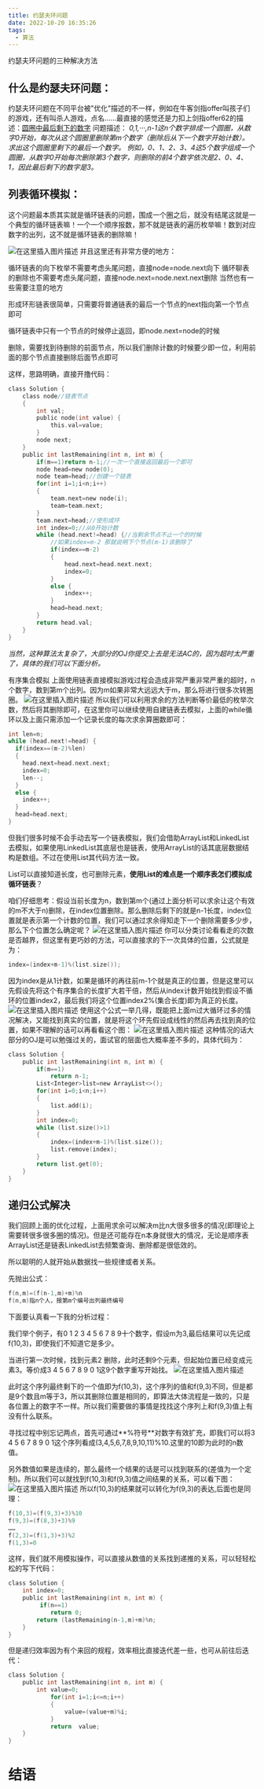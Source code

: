 ```yaml
---
title: 约瑟夫环问题
date: 2022-10-20 16:35:26
tags:
  - 算法
---
```

约瑟夫环问题的三种解决方法
<!-- more -->
## 什么是约瑟夫环问题：
约瑟夫环问题在不同平台被"优化"描述的不一样，例如在牛客剑指offer叫孩子们的游戏，还有叫杀人游戏，点名……最直接的感觉还是力扣上剑指offer62的描述：[圆圈中最后剩下的数字](https://leetcode.cn/problems/yuan-quan-zhong-zui-hou-sheng-xia-de-shu-zi-lcof/)
问题描述：
_0,1,···,n-1这n个数字排成一个圆圈，从数字0开始，每次从这个圆圈里删除第m个数字（删除后从下一个数字开始计数）。求出这个圆圈里剩下的最后一个数字。
例如，0、1、2、3、4这5个数字组成一个圆圈，从数字0开始每次删除第3个数字，则删除的前4个数字依次是2、0、4、1，因此最后剩下的数字是3。_
## 列表循环模拟：
这个问题最本质其实就是循环链表的问题，围成一个圈之后，就没有结尾这就是一个典型的循环链表嘛！一个一个顺序报数，那不就是链表的遍历枚举嘛！数到对应数字的出列，这不就是循环链表的删除嘛！

![在这里插入图片描述](https://img-blog.csdnimg.cn/b2ac040659104763b4dbf006bf0733a6.jpeg#pic_center)
并且这里还有非常方便的地方：

循环链表的向下枚举不需要考虑头尾问题，直接node=node.next向下
循环聊表的删除也不需要考虑头尾问题，直接node.next=node.next.next删除
当然也有一些需要注意的地方

形成环形链表很简单，只需要将普通链表的最后一个节点的next指向第一个节点即可

循环链表中只有一个节点的时候停止返回，即node.next=node的时候

删除，需要找到待删除的前面节点，所以我们删除计数的时候要少即一位，利用前面的那个节点直接删除后面节点即可

这样，思路明确，直接开撸代码：

```c
class Solution {
    class node//链表节点
    {
        int val;
        public node(int value) {
            this.val=value;
        }
        node next;
    }
    public int lastRemaining(int n, int m) {
        if(m==1)return n-1;//一次一个直接返回最后一个即可
        node head=new node(0);
        node team=head;//创建一个链表
        for(int i=1;i<n;i++)
        {
            team.next=new node(i);
            team=team.next;
        }
        team.next=head;//使形成环
        int index=0;//从0开始计数
        while (head.next!=head) {//当剩余节点不止一个的时候
            //如果index=m-2 那就说明下个节点(m-1)该删除了
            if(index==m-2)
            {
                head.next=head.next.next;
                index=0;
            }
            else {
                index++;
            }
            head=head.next;
        }
        return head.val;
    }
}

```
*当然，这种算法太复杂了，大部分的OJ你提交上去是无法AC的，因为超时太严重了，具体的我们可以下面分析。*

有序集合模拟
上面使用链表直接模拟游戏过程会造成非常严重非常严重的超时，n个数字，数到第m个出列。因为m如果非常大远远大于m，那么将进行很多次转圈圈。
![在这里插入图片描述](https://img-blog.csdnimg.cn/791ba2974e314ff789200f4f9cd74a9b.jpeg#pic_center)
所以我们可以利用求余的方法判断等价最低的枚举次数，然后将其删除即可，在这里你可以继续使用自建链表去模拟，上面的while循环以及上面只需添加一个记录长度的每次求余算圈数即可：

```c
int len=n;
while (head.next!=head) {
  if(index==(m-2)%len)
  {
    head.next=head.next.next;
    index=0;
    len--;
  }
  else {
    index++;
  }
  head=head.next;
}

```
但我们很多时候不会手动去写一个链表模拟，我们会借助ArrayList和LinkedList去模拟，如果使用LinkedList其底层也是链表，使用ArrayList的话其底层数据结构是数组。不过在使用List其代码方法一致。

List可以直接知道长度，也可删除元素，**使用List的难点是一个顺序表怎们模拟成循环链表**？

咱们仔细思考：假设当前长度为n，数到第m个(通过上面分析可以求余让这个有效的m不大于n)删除，在index位置删除。那么删除后剩下的就是n-1长度，index位置就是表示第一个计数的位置，我们可以通过求余得知走下一个删除需要多少步，那么下个位置怎么确定呢？
![在这里插入图片描述](https://img-blog.csdnimg.cn/f6138318abf54b05840cd303aa20fdc0.png#pic_center)
你可以分类讨论看看走的次数是否越界，但这里有更巧妙的方法，可以直接求的下一次具体的位置，公式就是为：

```c
index=(index+m-1)%(list.size());
```
因为index是从1计数，如果是循环的再往前m-1个就是真正的位置，但是这里可以先假设先将这个有序集合的长度扩大若干倍，然后从index计数开始找到假设不循环的位置index2，最后我们将这个位置index2%(集合长度)即为真正的长度。
![在这里插入图片描述](https://img-blog.csdnimg.cn/673d28e52163462fa09d9f675ddecf62.png#pic_center)
使用这个公式一举几得，既能把上面m过大循环过多的情况解决，又能找到真实的位置，就是将这个环先假设成线性的然后再去找到真的位置，如果不理解的话可以再看看这个图：
![在这里插入图片描述](https://img-blog.csdnimg.cn/213423c21fa54ef6b1d6e3d19bce7834.png#pic_center)
这种情况的话大部分的OJ是可以勉强过关的，面试官的层面也大概率差不多的，具体代码为：

```c
class Solution {
    public int lastRemaining(int n, int m) {
        if(m==1)
            return n-1;
        List<Integer>list=new ArrayList<>();
        for(int i=0;i<n;i++)
        {
            list.add(i);
        }
        int index=0;
        while (list.size()>1)
        {
            index=(index+m-1)%(list.size());
            list.remove(index);
        }
        return list.get(0);
    }
}

```
## 递归公式解决
我们回顾上面的优化过程，上面用求余可以解决m比n大很多很多的情况(即理论上需要转很多很多圈的情况)。但是还可能存在n本身就很大的情况，无论是顺序表ArrayList还是链表LinkedList去频繁查询、删除都是很低效的。

所以聪明的人就开始从数据找一些规律或者关系。

先抛出公式：

```c
f(n,m)=(f(n-1,m)+m)%n
f(n,m)指n个人，报第m个编号出列最终编号
```
下面要认真看一下我的分析过程：

我们举个例子，有0 1 2 3 4 5 6 7 8 9十个数字，假设m为3,最后结果可以先记成f(10,3)，即使我们不知道它是多少。

当进行第一次时候，找到元素2 删除，此时还剩9个元素，但起始位置已经变成元素3。等价成3 4 5 6 7 8 9 0 1这9个数字重写开始找。
![在这里插入图片描述](https://img-blog.csdnimg.cn/f84f057489844f3d82f7bc45bcb67d62.png#pic_center)

此时这个序列最终剩下的一个值即为f(10,3)，这个序列的值和f(9,3)不同，但是都是9个数且m等于3，所以其删除位置是相同的，即算法大体流程是一致的，只是各位置上的数字不一样。所以我们需要做的事情是找找这个序列上和f(9,3)值上有没有什么联系。

寻找过程中别忘记两点，首先可通过**%符号**对数字有效扩充，即我们可以将3 4 5 6 7 8 9 0 1这个序列看成(3,4,5,6,7,8,9,10,11)%10.这里的10即为此时的n数值。

另外数值如果是连续的，那么最终一个结果的话是可以找到联系的(差值为一个定制)。所以我们可以就找到f(10,3)和f(9,3)值之间结果的关系，可以看下图：
![在这里插入图片描述](https://img-blog.csdnimg.cn/fd5c2d8029aa44849d3f908571635ae0.png#pic_center)
所以f(10,3)的结果就可以转化为f(9,3)的表达,后面也是同理：

```c
f(10,3)=(f(9,3)+3)%10
f(9,3)=(f(8,3)+3)%9
……
f(2,3)=(f(1,3)+3)%2
f(1,3)=0
```
这样，我们就不用模拟操作，可以直接从数值的关系找到递推的关系，可以轻轻松松的写下代码：

```c
class Solution {
    int index=0;
    public int lastRemaining(int n, int m) {
         if(n==1)
            return 0;      
        return (lastRemaining(n-1,m)+m)%n;
    }
}


```
但是递归效率因为有个来回的规程，效率相比直接迭代差一些，也可从前往后迭代：

```c
class Solution {
    public int lastRemaining(int n, int m) {
        int value=0;
            for(int i=1;i<=n;i++)
            {
                value=(value+m)%i;
            }
            return  value;
    }
}

```
# 结语
